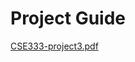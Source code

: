 # Project Guide

[CSE333-project3.pdf](https://github.com/nesrinsimsek/CSE3033-Operating-Systems-Project3/files/11344678/CSE333-project3.pdf)
